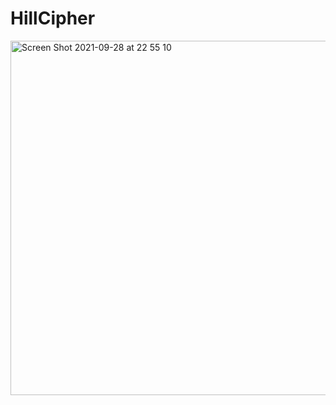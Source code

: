 # HillCipher
<img width="567" alt="Screen Shot 2021-09-28 at 22 55 10" src="https://user-images.githubusercontent.com/74724639/135123625-8fcbb78d-63ce-49f6-a942-ae8a0d6f75ab.png">
